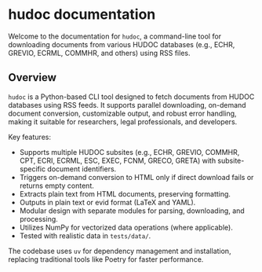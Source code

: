  # hudoc documentation
 
 Welcome to the documentation for `hudoc`, a command-line tool for downloading documents from various HUDOC databases (e.g., ECHR, GREVIO, ECRML, COMMHR, and others) using RSS files.
 
 ## Overview
 
 `hudoc` is a Python-based CLI tool designed to fetch documents from HUDOC databases using RSS feeds. It supports parallel downloading, on-demand document conversion, customizable output, and robust error handling, making it suitable for researchers, legal professionals, and developers.
 
 Key features:
 
 - Supports multiple HUDOC subsites (e.g., ECHR, GREVIO, COMMHR, CPT, ECRI, ECRML, ESC, EXEC, FCNM, GRECO, GRETA) with subsite-specific document identifiers.
 - Triggers on-demand conversion to HTML only if direct download fails or returns empty content.
 - Extracts plain text from HTML documents, preserving formatting.
 - Outputs in plain text or evid format (LaTeX and YAML).
 - Modular design with separate modules for parsing, downloading, and processing.
 - Utilizes NumPy for vectorized data operations (where applicable).
 - Tested with realistic data in `tests/data/`.
 
 The codebase uses `uv` for dependency management and installation, replacing traditional tools like Poetry for faster performance.
